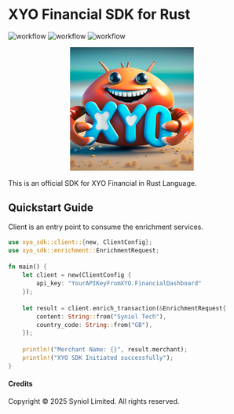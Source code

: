 # XYO Financial SDK for Rust
![workflow](https://github.com/syniol/xyo-sdk-rust/actions/workflows/makefile.yml/badge.svg)    ![workflow](https://github.com/syniol/xyo-sdk-rust/actions/workflows/crates_xyo_http_publish.yml/badge.svg)    ![workflow](https://github.com/syniol/xyo-sdk-rust/actions/workflows/crates_publish.yml/badge.svg)

<p align="center">
    <a href="https://xyo.financial" target="blank"><img alt="crab mascot" width="50%" src="https://github.com/syniol/xyo-sdk-rust/blob/main/docs/mascot.png?raw=true" /></a>
</p>

This is an official SDK for XYO Financial in Rust Language.


## Quickstart Guide
Client is an entry point to consume the enrichment services.

```rust
use xyo_sdk::client::{new, ClientConfig};
use xyo_sdk::enrichment::EnrichmentRequest;

fn main() {
    let client = new(ClientConfig {
        api_key: "YourAPIKeyFromXYO.FinancialDashboard"
    });

    let result = client.enrich_transaction(&EnrichmentRequest{
        content: String::from("Syniol Tech"),
        country_code: String::from("GB"),
    });

    println!("Merchant Name: {}", result.merchant);
    println!("XYO SDK Initiated successfully");
}
```


#### Credits
Copyright &copy; 2025 Syniol Limited. All rights reserved.
